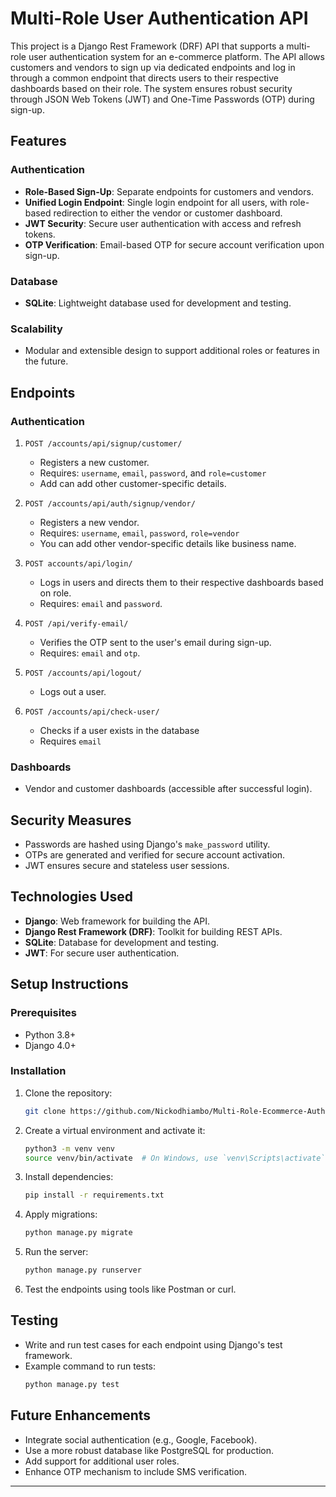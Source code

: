 # Multi-Role User Authentication API

This project is a Django Rest Framework (DRF) API that supports a multi-role user authentication system for an e-commerce platform. The API allows customers and vendors to sign up via dedicated endpoints and log in through a common endpoint that directs users to their respective dashboards based on their role. The system ensures robust security through JSON Web Tokens (JWT) and One-Time Passwords (OTP) during sign-up.

## Features

### Authentication
- **Role-Based Sign-Up**: Separate endpoints for customers and vendors.
- **Unified Login Endpoint**: Single login endpoint for all users, with role-based redirection to either the vendor or customer dashboard.
- **JWT Security**: Secure user authentication with access and refresh tokens.
- **OTP Verification**: Email-based OTP for secure account verification upon sign-up.

### Database
- **SQLite**: Lightweight database used for development and testing.

### Scalability
- Modular and extensible design to support additional roles or features in the future.

## Endpoints

### Authentication
1. `POST /accounts/api/signup/customer/`
    - Registers a new customer.
    - Requires: `username`, `email`, `password`, and `role=customer`
    - Add can add other customer-specific details.

2. `POST /accounts/api/auth/signup/vendor/`
    - Registers a new vendor.
    - Requires: `username`, `email`, `password`, `role=vendor`
    - You can add other vendor-specific details like business name.

3. `POST accounts/api/login/`
    - Logs in users and directs them to their respective dashboards based on role.
    - Requires: `email` and `password`.

4. `POST /api/verify-email/`
    - Verifies the OTP sent to the user's email during sign-up.
    - Requires: `email` and `otp`.

5. `POST /accounts/api/logout/`
    - Logs out a user.

6. `POST /accounts/api/check-user/`
    - Checks if a user exists in the database
    - Requires `email`

### Dashboards
- Vendor and customer dashboards (accessible after successful login).

## Security Measures
- Passwords are hashed using Django's `make_password` utility.
- OTPs are generated and verified for secure account activation.
- JWT ensures secure and stateless user sessions.

## Technologies Used
- **Django**: Web framework for building the API.
- **Django Rest Framework (DRF)**: Toolkit for building REST APIs.
- **SQLite**: Database for development and testing.
- **JWT**: For secure user authentication.

## Setup Instructions

### Prerequisites
- Python 3.8+
- Django 4.0+

### Installation
1. Clone the repository:
    ```bash
    git clone https://github.com/Nickodhiambo/Multi-Role-Ecommerce-Auth-System.git
    ```

2. Create a virtual environment and activate it:
    ```bash
    python3 -m venv venv
    source venv/bin/activate  # On Windows, use `venv\Scripts\activate`
    ```

3. Install dependencies:
    ```bash
    pip install -r requirements.txt
    ```

4. Apply migrations:
    ```bash
    python manage.py migrate
    ```

5. Run the server:
    ```bash
    python manage.py runserver
    ```

6. Test the endpoints using tools like Postman or curl.

## Testing
- Write and run test cases for each endpoint using Django's test framework.
- Example command to run tests:
    ```bash
    python manage.py test
    ```

## Future Enhancements
- Integrate social authentication (e.g., Google, Facebook).
- Use a more robust database like PostgreSQL for production.
- Add support for additional user roles.
- Enhance OTP mechanism to include SMS verification.

---

